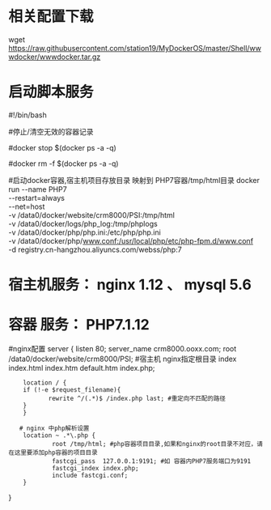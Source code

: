# 相关配置下载
wget https://raw.githubusercontent.com/station19/MyDockerOS/master/Shell/wwwdocker/wwwdocker.tar.gz

# 启动脚本服务
#!/bin/bash

#停止/清空无效的容器记录

#docker stop $(docker ps -a -q)

#docker rm -f $(docker ps -a -q)

#启动docker容器,宿主机项目存放目录 映射到 PHP7容器/tmp/html目录
docker run --name PHP7 \
--restart=always \
--net=host \
-v /data0/docker/website/crm8000/PSI:/tmp/html \
-v /data0/docker/logs/php_log:/tmp/phplogs \
-v /data0/docker/php/php.ini:/etc/php/php.ini \
-v /data0/docker/php/www.conf:/usr/local/php/etc/php-fpm.d/www.conf \
-d registry.cn-hangzhou.aliyuncs.com/webss/php:7


# 宿主机服务： nginx 1.12 、 mysql 5.6 
# 容器  服务： PHP7.1.12               
 

#nginx配置
server {
        listen             80;
        server_name crm8000.ooxx.com;
        root /data0/docker/website/crm8000/PSI; #宿主机 nginx指定根目录
        index  index.html index.htm default.htm index.php;
        
        location / {
        if (!-e $request_filename){
               rewrite ^/(.*)$ /index.php last; #重定向不匹配的路径
        }
        }
        
       # nginx 中php解析设置
        location ~ .*\.php { 
                root /tmp/html; #php容器项目目录,如果和nginx的root目录不对应，请在这里要添加php容器的项目目录
                fastcgi_pass  127.0.0.1:9191; #如 容器内PHP7服务端口为9191
                fastcgi_index index.php;
                include fastcgi.conf;
        }
}


